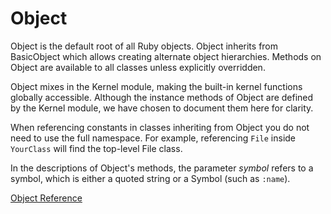 # Object

Object is the default root of all Ruby objects.  Object inherits from
BasicObject which allows creating alternate object hierarchies.  Methods on
Object are available to all classes unless explicitly overridden.

Object mixes in the Kernel module, making the built-in kernel functions
globally accessible.  Although the instance methods of Object are defined by
the Kernel module, we have chosen to document them here for clarity.

When referencing constants in classes inheriting from Object you do not need
to use the full namespace.  For example, referencing `File` inside `YourClass`
will find the top-level File class.

In the descriptions of Object's methods, the parameter *symbol* refers to a
symbol, which is either a quoted string or a Symbol (such as `:name`).

[Object Reference](http://ruby-doc.org/core-2.5.0/Object.html)